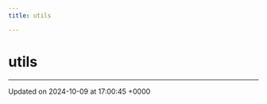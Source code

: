 ```yaml
---
title: utils

---
```


# utils








-------------------------------

Updated on 2024-10-09 at 17:00:45 +0000